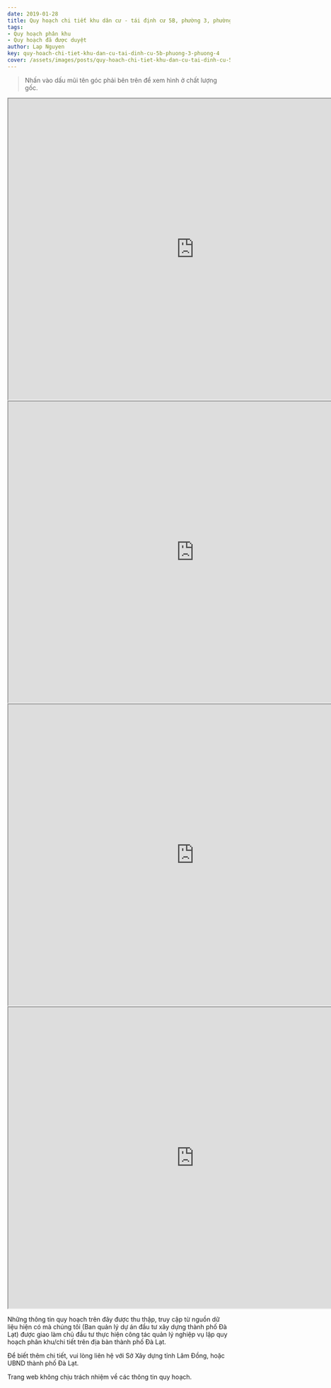 ```yaml
---
date: 2019-01-28
title: Quy hoạch chi tiết khu dân cư - tái định cư 5B, phường 3, phường 4
tags:
- Quy hoạch phân khu
- Quy hoạch đã được duyệt
author: Lap Nguyen
key: quy-hoach-chi-tiet-khu-dan-cu-tai-dinh-cu-5b-phuong-3-phuong-4
cover: /assets/images/posts/quy-hoach-chi-tiet-khu-dan-cu-tai-dinh-cu-5b-phuong-3-phuong-4.png
---
```


> Nhấn vào dấu mũi tên góc phải bên trên để xem hình ở chất lượng gốc. 

<iframe src="https://drive.google.com/file/d/1akttoqbKvCF7UPMQnc0z_oWLcnoOPEu2/preview" width="840" height="680"></iframe>
<!--more-->
<iframe src="https://drive.google.com/file/d/1CTgKFAPxL7-euQCHISpcXoIeQAkzRpEI/preview" width="840" height="680"></iframe>
<iframe src="https://drive.google.com/file/d/1dcowGH9J7o0IUiGd6aPJFOnPTgTsQklK/preview" width="840" height="680"></iframe>
<iframe src="https://drive.google.com/file/d/1rvs7_Y1sbdfurSjbQWYVTLW109QK7gN2/preview" width="840" height="680"></iframe>

Những thông tin quy hoạch trên đây được thu thập, truy cập từ nguồn dữ liệu hiện có mà chúng tôi 
(Ban quản lý dự án đầu tư xây dựng thành phố Đà Lạt) được giao làm chủ đầu tư thực hiện công tác quản lý nghiệp vụ 
lập quy hoạch phân khu/chi tiết trên địa bàn thành phố Đà Lạt.

Để biết thêm chi tiết, vui lòng liên hệ với Sở Xây dựng tỉnh Lâm Đồng, hoặc UBND thành phố Đà Lạt.

Trang web không chịu trách nhiệm về các thông tin quy hoạch.